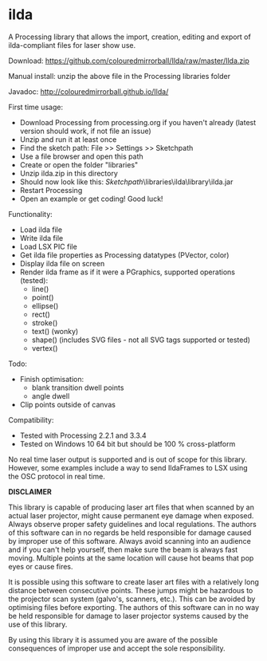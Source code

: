 ilda
====

A Processing library that allows the import, creation, editing and export of ilda-compliant files for laser show use.

Download: https://github.com/colouredmirrorball/Ilda/raw/master/Ilda.zip

Manual install: unzip the above file in the Processing libraries folder

Javadoc: http://colouredmirrorball.github.io/Ilda/


First time usage:

 * Download Processing from processing.org if you haven't already (latest version should work, if not file an issue)
 * Unzip and run it at least once
 * Find the sketch path: File >> Settings >> Sketchpath
 * Use a file browser and open this path
 * Create or open the folder "libraries"
 * Unzip ilda.zip in this directory
 * Should now look like this: *Sketchpath*\libraries\ilda\library\ilda.jar
 * Restart Processing
 * Open an example or get coding! Good luck!
 
 
Functionality:
 
  * Load ilda file
  * Write ilda file
  * Load LSX PIC file
  * Get ilda file properties as Processing datatypes (PVector, color)
  * Display ilda file on screen
  * Render ilda frame as if it were a PGraphics, supported operations (tested):
      * line()
      * point()
      * ellipse()
      * rect()
      * stroke()
      * text() (wonky)
      * shape() (includes SVG files - not all SVG tags supported or tested)
      * vertex() 
      
Todo:

   * Finish optimisation: 
      * blank transition dwell points
      * angle dwell
   * Clip points outside of canvas
  
Compatibility:

   * Tested with Processing 2.2.1 and 3.3.4
   * Tested on Windows 10 64 bit but should be 100 % cross-platform
   
No real time laser output is supported and is out of scope for this library. However, some examples include a way to send 
IldaFrames to LSX using the OSC protocol in real time. 


**DISCLAIMER**

This library is capable of producing laser art files that when scanned by an actual laser projector, might cause permanent
 eye damage when exposed. Always observe proper safety guidelines and local regulations. The authors of this software can 
 in no regards be held responsible for damage caused by improper use of this software. Always avoid scanning into an audience 
 and if you can't help yourself, then make sure the beam is always fast moving. Multiple points at the same location will 
 cause hot beams that pop eyes or cause fires.

It is possible using this software to create laser art files with a relatively long distance between consecutive points. 
These jumps might be hazardous to the projector scan system (galvo's, scanners, etc.). This can be avoided by optimising 
files before exporting. The authors of this software can in no way be held responsible for damage to laser projector systems 
caused by the use of this library.

By using this library it is assumed you are aware of the possible consequences of improper use and accept the sole responsibility.
